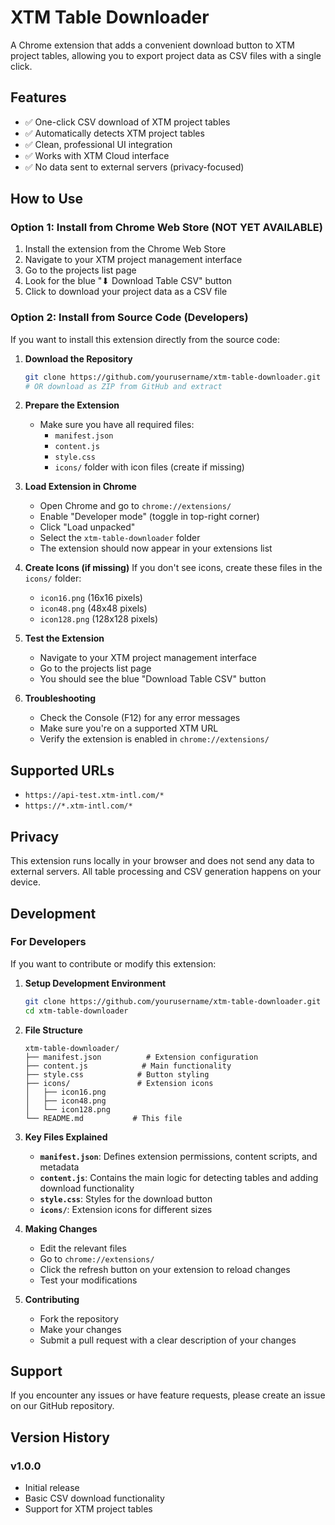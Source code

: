# XTM Table Downloader

A Chrome extension that adds a convenient download button to XTM project tables, allowing you to export project data as CSV files with a single click.

## Features

- ✅ One-click CSV download of XTM project tables
- ✅ Automatically detects XTM project tables
- ✅ Clean, professional UI integration
- ✅ Works with XTM Cloud interface
- ✅ No data sent to external servers (privacy-focused)

## How to Use

### Option 1: Install from Chrome Web Store (NOT YET AVAILABLE)
1. Install the extension from the Chrome Web Store
2. Navigate to your XTM project management interface
3. Go to the projects list page
4. Look for the blue "⬇ Download Table CSV" button
5. Click to download your project data as a CSV file

### Option 2: Install from Source Code (Developers)
If you want to install this extension directly from the source code:

1. **Download the Repository**
   ```bash
   git clone https://github.com/yourusername/xtm-table-downloader.git
   # OR download as ZIP from GitHub and extract
   ```

2. **Prepare the Extension**
   - Make sure you have all required files:
     - `manifest.json`
     - `content.js`
     - `style.css`
     - `icons/` folder with icon files (create if missing)

3. **Load Extension in Chrome**
   - Open Chrome and go to `chrome://extensions/`
   - Enable "Developer mode" (toggle in top-right corner)
   - Click "Load unpacked"
   - Select the `xtm-table-downloader` folder
   - The extension should now appear in your extensions list

4. **Create Icons (if missing)**
   If you don't see icons, create these files in the `icons/` folder:
   - `icon16.png` (16x16 pixels)
   - `icon48.png` (48x48 pixels)  
   - `icon128.png` (128x128 pixels)

5. **Test the Extension**
   - Navigate to your XTM project management interface
   - Go to the projects list page
   - You should see the blue "Download Table CSV" button

6. **Troubleshooting**
   - Check the Console (F12) for any error messages
   - Make sure you're on a supported XTM URL
   - Verify the extension is enabled in `chrome://extensions/`

## Supported URLs

- `https://api-test.xtm-intl.com/*`
- `https://*.xtm-intl.com/*`

## Privacy

This extension runs locally in your browser and does not send any data to external servers. All table processing and CSV generation happens on your device.

## Development

### For Developers
If you want to contribute or modify this extension:

1. **Setup Development Environment**
   ```bash
   git clone https://github.com/yourusername/xtm-table-downloader.git
   cd xtm-table-downloader
   ```

2. **File Structure**
   ```
   xtm-table-downloader/
   ├── manifest.json          # Extension configuration
   ├── content.js            # Main functionality
   ├── style.css            # Button styling
   ├── icons/               # Extension icons
   │   ├── icon16.png
   │   ├── icon48.png
   │   └── icon128.png
   └── README.md           # This file
   ```

3. **Key Files Explained**
   - **`manifest.json`**: Defines extension permissions, content scripts, and metadata
   - **`content.js`**: Contains the main logic for detecting tables and adding download functionality
   - **`style.css`**: Styles for the download button
   - **`icons/`**: Extension icons for different sizes

4. **Making Changes**
   - Edit the relevant files
   - Go to `chrome://extensions/`
   - Click the refresh button on your extension to reload changes
   - Test your modifications

5. **Contributing**
   - Fork the repository
   - Make your changes
   - Submit a pull request with a clear description of your changes

## Support

If you encounter any issues or have feature requests, please create an issue on our GitHub repository.

## Version History

### v1.0.0
- Initial release
- Basic CSV download functionality
- Support for XTM project tables
